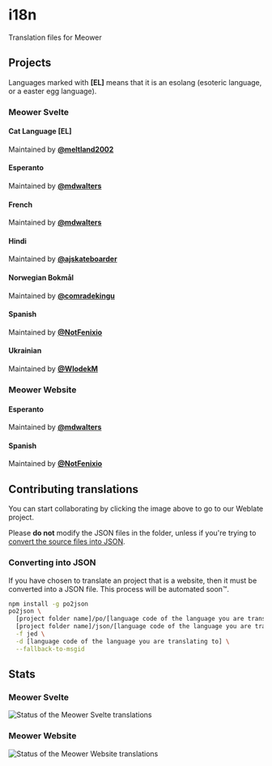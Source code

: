 # i18n

Translation files for Meower

## Projects

Languages marked with **[EL]** means that it is an esolang (esoteric language, or a easter egg language).

### Meower Svelte

#### Cat Language [EL]

Maintained by **[@meltland2002](https://github.com/meltland2002)**

#### Esperanto

Maintained by **[@mdwalters](https://github.com/mdwalters)**

#### French

Maintained by **[@mdwalters](https://github.com/mdwalters)**

#### Hindi

Maintained by **[@ajskateboarder](https://github.com/ajskateboarder)**

#### Norwegian Bokmål

Maintained by **[@comradekingu](https://github.com/comradekingu)**

#### Spanish

Maintained by **[@NotFenixio](https://github.com/NotFenixio)**

#### Ukrainian

Maintained by **[@WlodekM](https://github.com/WlodekM)**

### Meower Website

#### Esperanto

Maintained by **[@mdwalters](https://github.com/mdwalters)**

#### Spanish

Maintained by **[@NotFenixio](https://github.com/NotFenixio)**

## Contributing translations

You can start collaborating by clicking the image above to go to our Weblate project.

Please **do not** modify the JSON files in the folder, unless if you're trying to [convert the source files into JSON](#converting-into-json).

### Converting into JSON

If you have chosen to translate an project that is a website, then it must be converted into a JSON file. This process will be automated soon™.
```sh
npm install -g po2json
po2json \
  [project folder name]/po/[language code of the language you are translating to].po \
  [project folder name]/json/[language code of the language you are translating to].json \
  -f jed \
  -d [language code of the language you are translating to] \
  --fallback-to-msgid
```

## Stats

### Meower Svelte

![Status of the Meower Svelte translations](https://hosted.weblate.org/widget/meower/svelte/multi-auto.svg)

### Meower Website

![Status of the Meower Website translations](https://hosted.weblate.org/widget/meower/website/multi-auto.svg)

